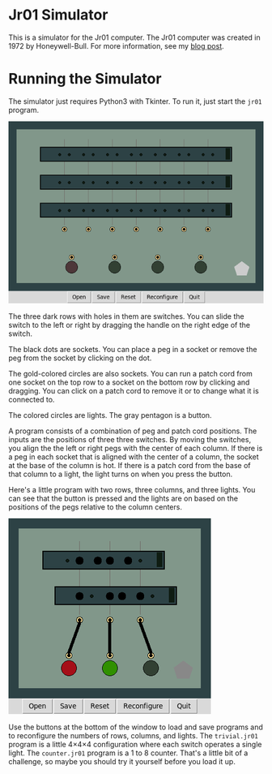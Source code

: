 # Jr01 Simulator

This is a simulator for the Jr01 computer. The Jr01 computer was created in 1972 by Honeywell-Bull. For more information, see my [blog post]( https://medium.com/@jberkenbilt/jr01-2e6a42b6cc92).

# Running the Simulator

The simulator just requires Python3 with Tkinter. To run it, just start the `jr01` program.

![Jr01 Screenshot](screenshot.png)

The three dark rows with holes in them are switches. You can slide the switch to the left or right by dragging the handle on the right edge of the switch.

The black dots are sockets. You can place a peg in a socket or remove the peg from the socket by clicking on the dot.

The gold-colored circles are also sockets. You can run a patch cord from one socket on the top row to a socket on the bottom row by clicking and dragging. You can click on a patch cord to remove it or to change what it is connected to.

The colored circles are lights. The gray pentagon is a button.

A program consists of a combination of peg and patch cord positions. The inputs are the positions of three three switches. By moving the switches, you align the the left or right pegs with the center of each column. If there is a peg in each socket that is aligned with the center of a column, the socket at the base of the column is hot. If there is a patch cord from the base of that column to a light, the light turns on when you press the button.

Here's a little program with two rows, three columns, and three lights. You can see that the button is pressed and the lights are on based on the positions of the pegs relative to the column centers.

![Jr01 Program](program.png)

Use the buttons at the bottom of the window to load and save programs and to reconfigure the numbers of rows, columns, and lights. The `trivial.jr01` program is a little 4×4×4 configuration where each switch operates a single light. The `counter.jr01` program is a 1 to 8 counter. That's a little bit of a challenge, so maybe you should try it yourself before you load it up.
